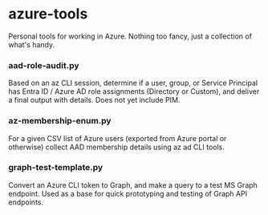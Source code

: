 # azure-tools
Personal tools for working in Azure. Nothing too fancy, just a collection of what's handy.

### aad-role-audit.py
Based on an az CLI session, determine if a user, group, or Service Principal has Entra ID / Azure AD role assignments (Directory or Custom), and deliver a final output with details. Does not yet include PIM.

### az-membership-enum.py
For a given CSV list of Azure users (exported from Azure portal or otherwise) collect AAD membership details using az ad CLI tools.

### graph-test-template.py
Convert an Azure CLI token to Graph, and make a query to a test MS Graph endpoint. Used as a base for quick prototyping and testing of Graph API endpoints.
